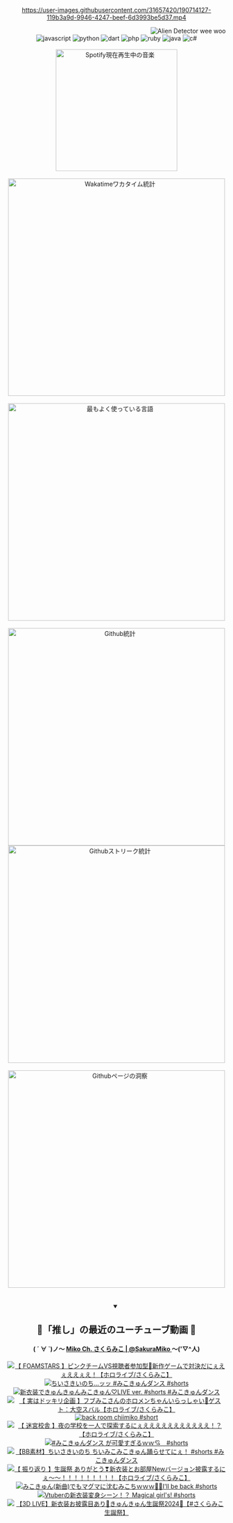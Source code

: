<!-- START: HERO IMAGE GIF ////////// ////////// ////////// -->
<!-- <img src="@/../assets/img/gaming/ghost-of-tsushima.gif" width="100%"  alt="nellyXinwei's Hero Gif Image"/> -->
<!-- END: HERO IMAGE GIF ////////// ////////// ////////// -->

<div align="center" >  
  
<!-- START:ワンピース 第1015話「ルフィはRED ROCを使う」 -->
<https://user-images.githubusercontent.com/31657420/190714127-119b3a9d-9946-4247-beef-6d3993be5d37.mp4>
<!-- END:ワンピース 第1015話「ルフィはRED ROCを使う」 -->

<!-- START:VISITOR COUNTER -->
<div width="100%" align="right">
<img src="https://komarev.com/ghpvc/?username=nellyXinwei&label=🛸&color=grey&style=for-the-badge&labelcolor=ffffff" alt="Alien Detector wee woo"/>
</div>
<!-- END:VISITOR COUNTER -->

<!-- START: PROGRAMMING LANGUAGES -->
<!-- 色彩 Color Scheme:
#961E3A, #8A0D42, #5A0640, #4F265E, #2B355A, #3E759B, #CC4246,
#BB2649, #AD1052, #700750, #633075, #364270, #4E92C2, #FF5357
Sauce: https://www.webcreatorbox.com/inspiration/pantone-2023
-->

<img src="https://img.shields.io/badge/javascript%20-%23BB2649.svg?&style=for-the-badge&logo=javascript&logoColor=white&labelColor=961E3A" alt="javascript"/>
<img src="https://img.shields.io/badge/python%20-%23AD1052.svg?&style=for-the-badge&logo=python&logoColor=white&labelColor=8A0D42" alt="python" />
<img src="https://img.shields.io/badge/dart%20-%23700750.svg?&style=for-the-badge&logo=dart&logoColor=white&labelColor=5A0640" alt="dart"/>
<img src="https://img.shields.io/badge/php%20-%23633075.svg?&style=for-the-badge&logo=php&logoColor=white&labelColor=4F265E" alt="php"/>
<img src="https://img.shields.io/badge/ruby%20-%23364270.svg?&style=for-the-badge&logo=ruby&logoColor=white&labelColor=2B355A" alt="ruby"/>
<img src="https://img.shields.io/badge/java%20-%234E92C2.svg?&style=for-the-badge&logo=openjdk&logoColor=white&labelColor=3E759B" alt="java"/>
<img src="https://img.shields.io/badge/c%23-%23FF5357.svg?style=for-the-badge&logo=c-sharp&logoColor=white&labelColor=CC4246" alt="c#"/>  
<!-- END: PROGRAMMING LANGUAGES -->

<br>
<br>

<!-- START: MUSIC STATUS -->
  <!-- <a href="https://newojima-gsrs-20220114.vercel.app/api/now-playing?open">
    <img src="https://newojima-gsrs-20220114.vercel.app/api/now-playing" alt="Spotify現在再生中の音楽">
  </a> -->
  <img src="https://newojima-grss-20230114.vercel.app/api/spotify?border_color=transparent" alt="Spotify現在再生中の音楽" width="280px">
<!-- END: MUSIC STATUS -->

<br>
<br>

<!-- START: GITHUB STATUS -->
<!-- 色彩 Color Scheme:  #BB2649, #AD1052, #700750, #633075 -->
<img align="center" src="https://newojima-grs-20230109.vercel.app/api/wakatime?username=njtalba5127&layout=compact&langs_count=10&locale=ja&hide_title=false&title_color=fff&hide_border=true&text_color=fff&bg_color=BB2649,BB2649,633075,633075&hide=other,css,html,bash,xml,git%20config,makefile,properties,yaml,markdown,text,json,jsx" alt="Wakatimeワカタイム統計" width="500px"/>

<br>
<br>

<!-- 色彩 Color Scheme:  #633075, #364270, #4E92C2 -->
  <img align="center" src="https://newojima-grs-20230109.vercel.app/api/top-langs?username=njtalba5127&layout=compact&text_color=fff&icon_color=fff&hide_border=true&&locale=ja&hide_title=false&title_color=fff&include_all_commits=true&card_width=445&langs_count=11&hide=c%23,powershell,shaderlab,hlsl,makefile,jupyter%20notebook,python,html,css,shell,batchfile,less,liquid,hack,scss&bg_color=4F265E,633075,4E92C2" alt="最もよく使っている言語" width="500px"/>

<br>
<br>

<!-- 色彩 Color Scheme:  #4E92C2, #FF5357 -->
  <img align="center" src="https://newojima-grs-20230109.vercel.app/api?username=njtalba5127&rank_icon=github&show_icons=true&&locale=ja&title_color=fff&text_color=fff&icon_color=fff&hide_border=true&hide_title=false&count_private=true&include_all_commits=true&card_width=495&disable_animations=true&bg_color=4E92C2,4E92C2,FF5357" alt="Github統計" width="500px"/>

<br>

<img align="center" src="https://streak-stats.demolab.com?user=njtalba5127&theme=dark&hide_border=true&locale=ja&ring=BB2649&stroke=222222&background=151515&sideLabels=BB2649&currStreakLabel=ffffff&border=BB2649&fire=FF5357&currStreakNum=ffffff&sideNums=FF5357&dates=ffffff" alt="Githubストリーク統計" width="500px"/>

<br>
<br>

  <img align="center" width="500px" src="@/../assets/img/page-insights.svg" alt="Githubページの洞察"/>
  
</div>
<!-- END: GITHUB STATUS -->

<br>
<br>

<div align="center">
<details open>
  <summary>

  </summary>

  <h2 align="center">🌸「推し」の最近のユーチューブ動画 🌸</h2>
  <h4>
  ( ´ ∀ `)ノ～ 
  <a href="https://www.youtube.com/@SakuraMiko">Miko Ch. さくらみこ | @SakuraMiko
  </a>
   ～('▽^人)
  </h4>

  <!-- BEGIN YOUTUBE-CARDS -->
<a href="https://www.youtube.com/watch?v=0MGlCIcD_UE"><img src="https://ytcards.demolab.com/?id=0MGlCIcD_UE&title=%E3%80%90+FOAMSTARS+%E3%80%91%E3%83%94%E3%83%B3%E3%82%AF%E3%83%81%E3%83%BC%E3%83%A0VS%E8%A6%96%E8%81%B4%E8%80%85%E5%8F%82%E5%8A%A0%E5%9E%8B%F0%9F%8C%9F%E6%96%B0%E4%BD%9C%E3%82%B2%E3%83%BC%E3%83%A0%E3%81%A7%E5%AF%BE%E6%B1%BA%E3%81%A0%E3%81%AB%E3%81%87%E3%81%88%E3%81%87%E3%81%88%E3%81%88%E3%81%87%E3%81%88%EF%BC%81%E3%80%90%E3%83%9B%E3%83%AD%E3%83%A9%E3%82%A4%E3%83%96%2F%E3%81%95%E3%81%8F%E3%82%89%E3%81%BF%E3%81%93%E3%80%91&lang=ja&timestamp=1710167179&background_color=%230d1117&title_color=%23ffffff&stats_color=%23dedede&max_title_lines=1&width=187&border_radius=5&duration=0" alt="【 FOAMSTARS 】ピンクチームVS視聴者参加型🌟新作ゲームで対決だにぇえぇええぇえ！【ホロライブ/さくらみこ】" title="【 FOAMSTARS 】ピンクチームVS視聴者参加型🌟新作ゲームで対決だにぇえぇええぇえ！【ホロライブ/さくらみこ】"></a>
<a href="https://www.youtube.com/watch?v=ul6KYgD4ohc"><img src="https://ytcards.demolab.com/?id=ul6KYgD4ohc&title=%E3%81%A1%E3%81%84%E3%81%95%E3%81%8D%E3%81%84%E3%81%AE%E3%81%A1%E2%80%A6%E3%83%83%E3%83%83+%23%E3%81%BF%E3%81%93%E3%81%8D%E3%82%85%E3%82%93%E3%83%80%E3%83%B3%E3%82%B9+%23shorts&lang=ja&timestamp=1710126025&background_color=%230d1117&title_color=%23ffffff&stats_color=%23dedede&max_title_lines=1&width=187&border_radius=5&duration=16" alt="ちいさきいのち…ッッ #みこきゅんダンス #shorts" title="ちいさきいのち…ッッ #みこきゅんダンス #shorts"></a>
<a href="https://www.youtube.com/watch?v=PHxLNdqX_ws"><img src="https://ytcards.demolab.com/?id=PHxLNdqX_ws&title=%E6%96%B0%E8%A1%A3%E8%A3%85%E3%81%A7%E3%81%8D%E3%82%85%E3%82%93%E3%81%8D%E3%82%85%E3%82%93%E3%81%BF%E3%81%93%E3%81%8D%E3%82%85%E3%82%93%E2%99%A1LIVE+ver.+%23shorts+%23%E3%81%BF%E3%81%93%E3%81%8D%E3%82%85%E3%82%93%E3%83%80%E3%83%B3%E3%82%B9&lang=ja&timestamp=1710039611&background_color=%230d1117&title_color=%23ffffff&stats_color=%23dedede&max_title_lines=1&width=187&border_radius=5&duration=28" alt="新衣装できゅんきゅんみこきゅん♡LIVE ver. #shorts #みこきゅんダンス" title="新衣装できゅんきゅんみこきゅん♡LIVE ver. #shorts #みこきゅんダンス"></a>
<a href="https://www.youtube.com/watch?v=q3Tf-7pTMu4"><img src="https://ytcards.demolab.com/?id=q3Tf-7pTMu4&title=%E3%80%90+%E5%AE%9F%E3%81%AF%E3%83%89%E3%83%83%E3%82%AD%E3%83%AA%E4%BC%81%E7%94%BB+%E3%80%91%E3%83%95%E3%83%96%E3%81%BF%E3%81%93%E3%81%95%E3%82%93%E3%81%AE%E3%83%9B%E3%83%AD%E3%83%A1%E3%83%B3%E3%81%A1%E3%82%83%E3%82%93%E3%81%84%E3%82%89%E3%81%A3%E3%81%97%E3%82%83%E3%81%84%F0%9F%92%90%E3%82%B2%E3%82%B9%E3%83%88%EF%BC%9A%E5%A4%A7%E7%A9%BA%E3%82%B9%E3%83%90%E3%83%AB%E3%80%90%E3%83%9B%E3%83%AD%E3%83%A9%E3%82%A4%E3%83%96%2F%E3%81%95%E3%81%8F%E3%82%89%E3%81%BF%E3%81%93%E3%80%91&lang=ja&timestamp=1709986470&background_color=%230d1117&title_color=%23ffffff&stats_color=%23dedede&max_title_lines=1&width=187&border_radius=5&duration=3989" alt="【 実はドッキリ企画 】フブみこさんのホロメンちゃんいらっしゃい💐ゲスト：大空スバル【ホロライブ/さくらみこ】" title="【 実はドッキリ企画 】フブみこさんのホロメンちゃんいらっしゃい💐ゲスト：大空スバル【ホロライブ/さくらみこ】"></a>
<a href="https://www.youtube.com/watch?v=5CUvmJLBWlQ"><img src="https://ytcards.demolab.com/?id=5CUvmJLBWlQ&title=back+room+chiimiko+%23short&lang=ja&timestamp=1709962169&background_color=%230d1117&title_color=%23ffffff&stats_color=%23dedede&max_title_lines=1&width=187&border_radius=5&duration=10" alt="back room chiimiko #short" title="back room chiimiko #short"></a>
<a href="https://www.youtube.com/watch?v=62c-foYGriU"><img src="https://ytcards.demolab.com/?id=62c-foYGriU&title=%E3%80%90+%E8%BF%B7%E5%AE%AE%E6%A0%A1%E8%88%8E+%E3%80%91%E5%A4%9C%E3%81%AE%E5%AD%A6%E6%A0%A1%E3%82%92%E4%B8%80%E4%BA%BA%E3%81%A7%E6%8E%A2%E7%B4%A2%E3%81%99%E3%82%8B%E3%81%AB%E3%81%87%E3%81%88%E3%81%88%E3%81%88%E3%81%88%E3%81%88%E3%81%88%E3%81%88%E3%81%88%E3%81%88%E3%81%88%E3%81%88%EF%BC%81%EF%BC%9F%E3%80%90%E3%83%9B%E3%83%AD%E3%83%A9%E3%82%A4%E3%83%96%2F%E3%81%95%E3%81%8F%E3%82%89%E3%81%BF%E3%81%93%E3%80%91&lang=ja&timestamp=1709915118&background_color=%230d1117&title_color=%23ffffff&stats_color=%23dedede&max_title_lines=1&width=187&border_radius=5&duration=14889" alt="【 迷宮校舎 】夜の学校を一人で探索するにぇえええええええええええ！？【ホロライブ/さくらみこ】" title="【 迷宮校舎 】夜の学校を一人で探索するにぇえええええええええええ！？【ホロライブ/さくらみこ】"></a>
<a href="https://www.youtube.com/watch?v=NqowWuAAXR4"><img src="https://ytcards.demolab.com/?id=NqowWuAAXR4&title=%23%E3%81%BF%E3%81%93%E3%81%8D%E3%82%85%E3%82%93%E3%83%80%E3%83%B3%E3%82%B9+%E3%81%8C%E5%8F%AF%E6%84%9B%E3%81%99%E3%81%8E%E3%82%8B%EF%BD%97%EF%BD%97%F0%9F%92%98%E3%80%80%23shorts&lang=ja&timestamp=1709892720&background_color=%230d1117&title_color=%23ffffff&stats_color=%23dedede&max_title_lines=1&width=187&border_radius=5&duration=27" alt="#みこきゅんダンス が可愛すぎるｗｗ💘　#shorts" title="#みこきゅんダンス が可愛すぎるｗｗ💘　#shorts"></a>
<a href="https://www.youtube.com/watch?v=tmhp9IMDMks"><img src="https://ytcards.demolab.com/?id=tmhp9IMDMks&title=%E3%80%90BB%E7%B4%A0%E6%9D%90%E3%80%91%E3%81%A1%E3%81%84%E3%81%95%E3%81%8D%E3%81%84%E3%81%AE%E3%81%A1+%E3%81%A1%E3%81%84%E3%81%BF%E3%81%93%E3%81%BF%E3%81%93%E3%81%8D%E3%82%85%E3%82%93%E8%B8%8A%E3%82%89%E3%81%9B%E3%81%A6%E3%81%AB%E3%81%87%EF%BC%81+%23shorts+%23%E3%81%BF%E3%81%93%E3%81%8D%E3%82%85%E3%82%93%E3%83%80%E3%83%B3%E3%82%B9&lang=ja&timestamp=1709781220&background_color=%230d1117&title_color=%23ffffff&stats_color=%23dedede&max_title_lines=1&width=187&border_radius=5&duration=12" alt="【BB素材】ちいさきいのち ちいみこみこきゅん踊らせてにぇ！ #shorts #みこきゅんダンス" title="【BB素材】ちいさきいのち ちいみこみこきゅん踊らせてにぇ！ #shorts #みこきゅんダンス"></a>
<a href="https://www.youtube.com/watch?v=-WACbLhNCJc"><img src="https://ytcards.demolab.com/?id=-WACbLhNCJc&title=%E3%80%90+%E6%8C%AF%E3%82%8A%E8%BF%94%E3%82%8A+%E3%80%91%E7%94%9F%E8%AA%95%E7%A5%AD+%E3%81%82%E3%82%8A%E3%81%8C%E3%81%A8%E3%81%86%E2%9D%A3%E6%96%B0%E8%A1%A3%E8%A3%85%E3%81%A8%E3%81%8A%E9%83%A8%E5%B1%8BNew%E3%83%90%E3%83%BC%E3%82%B8%E3%83%A7%E3%83%B3%E6%8A%AB%E9%9C%B2%E3%81%99%E3%82%8B%E3%81%AB%E3%81%87%EF%BD%9E%EF%BD%9E%EF%BC%81%EF%BC%81%EF%BC%81%EF%BC%81%EF%BC%81%EF%BC%81%EF%BC%81%EF%BC%81%EF%BC%81%E3%80%90%E3%83%9B%E3%83%AD%E3%83%A9%E3%82%A4%E3%83%96%2F%E3%81%95%E3%81%8F%E3%82%89%E3%81%BF%E3%81%93%E3%80%91&lang=ja&timestamp=1709742347&background_color=%230d1117&title_color=%23ffffff&stats_color=%23dedede&max_title_lines=1&width=187&border_radius=5&duration=11389" alt="【 振り返り 】生誕祭 ありがとう❣新衣装とお部屋Newバージョン披露するにぇ～～！！！！！！！！！【ホロライブ/さくらみこ】" title="【 振り返り 】生誕祭 ありがとう❣新衣装とお部屋Newバージョン披露するにぇ～～！！！！！！！！！【ホロライブ/さくらみこ】"></a>
<a href="https://www.youtube.com/watch?v=tpU3B9P1ckk"><img src="https://ytcards.demolab.com/?id=tpU3B9P1ckk&title=%E3%81%BF%E3%81%93%E3%81%8D%E3%82%85%E3%82%93%28%E6%96%B0%E6%9B%B2%29%E3%81%A7%E3%82%82%E3%83%9E%E3%82%B0%E3%83%9E%E3%81%AB%E6%B2%88%E3%82%80%E3%81%BF%E3%81%93%E3%81%A1%EF%BD%97%EF%BD%97%EF%BD%97%F0%9F%91%8D%F0%9F%8F%BBI%27ll+be+back+%23shorts&lang=ja&timestamp=1709724635&background_color=%230d1117&title_color=%23ffffff&stats_color=%23dedede&max_title_lines=1&width=187&border_radius=5&duration=15" alt="みこきゅん(新曲)でもマグマに沈むみこちｗｗｗ👍🏻I'll be back #shorts" title="みこきゅん(新曲)でもマグマに沈むみこちｗｗｗ👍🏻I'll be back #shorts"></a>
<a href="https://www.youtube.com/watch?v=8aYBsiNf100"><img src="https://ytcards.demolab.com/?id=8aYBsiNf100&title=Vtuber%E3%81%AE%E6%96%B0%E8%A1%A3%E8%A3%85%E5%A4%89%E8%BA%AB%E3%82%B7%E3%83%BC%E3%83%B3%EF%BC%81%EF%BC%9F+Magical+girl%27s%21+%23shorts&lang=ja&timestamp=1709694005&background_color=%230d1117&title_color=%23ffffff&stats_color=%23dedede&max_title_lines=1&width=187&border_radius=5&duration=29" alt="Vtuberの新衣装変身シーン！？ Magical girl's! #shorts" title="Vtuberの新衣装変身シーン！？ Magical girl's! #shorts"></a>
<a href="https://www.youtube.com/watch?v=5QbfFvgT8OY"><img src="https://ytcards.demolab.com/?id=5QbfFvgT8OY&title=%E3%80%903D+LIVE%E3%80%91%E6%96%B0%E8%A1%A3%E8%A3%85%E3%81%8A%E6%8A%AB%E9%9C%B2%E7%9B%AE%E3%81%82%E3%82%8A%F0%9F%8E%89%E3%81%8D%E3%82%85%E3%82%93%E3%81%8D%E3%82%85%E3%82%93%E7%94%9F%E8%AA%95%E7%A5%AD2024%F0%9F%92%96%E3%80%90%23%E3%81%95%E3%81%8F%E3%82%89%E3%81%BF%E3%81%93%E7%94%9F%E8%AA%95%E7%A5%AD%E3%80%91&lang=ja&timestamp=1709644107&background_color=%230d1117&title_color=%23ffffff&stats_color=%23dedede&max_title_lines=1&width=187&border_radius=5&duration=3777" alt="【3D LIVE】新衣装お披露目あり🎉きゅんきゅん生誕祭2024💖【#さくらみこ生誕祭】" title="【3D LIVE】新衣装お披露目あり🎉きゅんきゅん生誕祭2024💖【#さくらみこ生誕祭】"></a>
<!-- END YOUTUBE-CARDS -->

</div>
  
</details>
